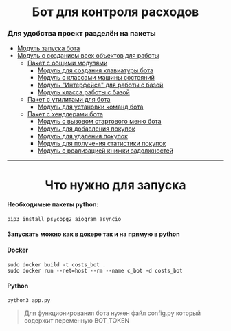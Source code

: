 <h1 align="center">Бот для контроля расходов</h1>

### Для удобства проект разделён на пакеты

- [Модуль запуска бота](https://github.com/Funny-Code-d/costs_bot/blob/main/app.py)
- [Модуль с созданием всех объектов для работы](https://github.com/Funny-Code-d/costs_bot/blob/main/loader.py)
   - [Пакет с общими модулями](https://github.com/Funny-Code-d/costs_bot/tree/main/moduls)
      - [Модуль для создания клавиатуры бота](https://github.com/Funny-Code-d/costs_bot/blob/main/moduls/Keyboard_class.py)
      - [Модуль с классами машины состояний](https://github.com/Funny-Code-d/costs_bot/blob/main/moduls/Question.py)
      - [Модуль "Интерфейса" для работы с базой](https://github.com/Funny-Code-d/costs_bot/blob/main/moduls/expences.py)
      - [Модуль класса работы с базой](https://github.com/Funny-Code-d/costs_bot/blob/main/moduls/sql_class.py)
   - [Пакет с утилитами для бота](https://github.com/Funny-Code-d/costs_bot/tree/main/utils)
       - [Модуль для установки команд бота](https://github.com/Funny-Code-d/costs_bot/blob/main/utils/bot_commands.py)
   - [Пакет с хендлерами бота](https://github.com/Funny-Code-d/costs_bot/tree/main/handlers)
       - [Модуль с вызовом стартового меню бота](https://github.com/Funny-Code-d/costs_bot/blob/main/handlers/start_bot.py)
       - [Модуль для добавления покупок](https://github.com/Funny-Code-d/costs_bot/blob/main/handlers/adding_purchase.py)
       - [Модуль для удаления покупок](https://github.com/Funny-Code-d/costs_bot/blob/main/handlers/remove_purchase.py)
       - [Модуль для получения статистики покупок](https://github.com/Funny-Code-d/costs_bot/blob/main/handlers/output_statistics.py)
       - [Модуль с реализацией книжки задолжностей](https://github.com/Funny-Code-d/costs_bot/blob/main/handlers/deptor.py)
 ___
<h1 align="center">Что нужно для запуска</h1>

#### Необходимые пакеты python:

    pip3 install psycopg2 aiogram asyncio
    
#### Запускать можно как в докере так и на прямую в python

#### Docker

    sudo docker build -t costs_bot .
    sudo docker run --net=host --rm --name c_bot -d costs_bot
    
#### Python
    python3 app.py

> Для функционирования бота нужен файл config.py который содержит переменную BOT_TOKEN
